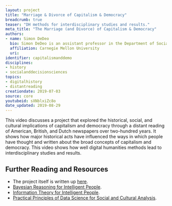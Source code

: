 ```yaml
---
layout: project
title: "Marriage & Divorce of Capitalism & Democracy"
breadcrumb: true
teaser: "DH methods for interdisciplinary studies and results."
meta_title: "The Marriage (and Divorce) of Capitalism & Democracy"
authors:
- name: Simon DeDeo
  bio: Simon DeDeo is an assistant professor in the Department of Social and Decision Sciences, and external faculty at the Santa Fe Institute. He leads the Laboratory for Social Minds.
  affiliation: Carnegie Mellon University
  uri:
identifier: capitalismanddemo
disciplines:
- history
- socialanddecisionsciences
topics:
- digitalhistory
- distantreading
creationdate: 2019-07-03
source: core
youtubeid: sXNblxiZc8o
date_updated: 2019-08-29
---
```



This video discusses a project that explored the historical, social, and cultural implications of capitalism and democracy through a distant reading of American, British, and Dutch newspapers over two-hundred years. It shows how major historical acts have influenced the ways in which people have thought and written about the broad concepts of capitalism and democracy. This video shows how well digital humanities methods lead to interdisciplinary studies and results.

## Further Reading and Resources
  - The project itself is written up [here](https://blog.oup.com/2017/04/capitalism-democracy-newspaper-coverage/).
  - [Bayesian Reasoning for Intelligent People](http://santafe.edu/~simon/br.pdf).
  - [Information Theory for Intelligent People](http://santafe.edu/~simon/br.pdf).
  - [Practical Principles of Data Science for Social and Cultural Analysis](/assets/files/DeDeoPracticalPrinciplesofData.pdf).
